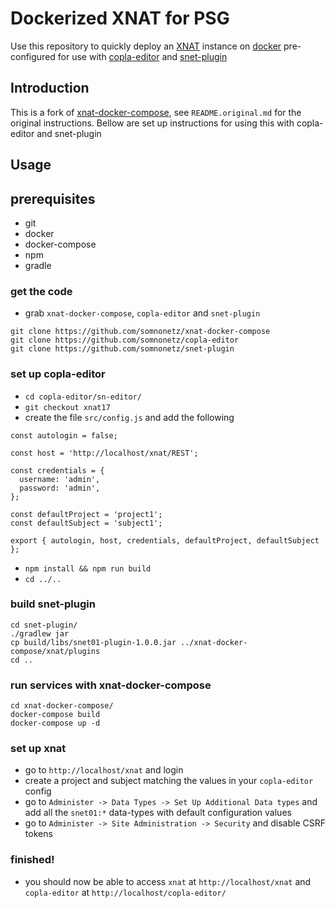 # Dockerized XNAT for PSG
Use this repository to quickly deploy an [XNAT](https://xnat.org/) instance on [docker](https://www.docker.com/) pre-configured for use with [copla-editor](https://github.com/somnonetz/copla-editor) and [snet-plugin](https://github.com/somnonetz/snet-plugin)

## Introduction

This is a fork of [xnat-docker-compose](https://github.com/NrgXnat/xnat-docker-compose/), see `README.original.md` for the original instructions. Bellow are set up instructions for using this with copla-editor and snet-plugin

## Usage

## prerequisites

* git
* docker
* docker-compose
* npm
* gradle

### get the code

* grab `xnat-docker-compose`, `copla-editor` and `snet-plugin`

```
git clone https://github.com/somnonetz/xnat-docker-compose
git clone https://github.com/somnonetz/copla-editor
git clone https://github.com/somnonetz/snet-plugin
``` 

### set up copla-editor

* `cd copla-editor/sn-editor/`
* `git checkout xnat17`
* create the file `src/config.js` and add the following

```
const autologin = false;

const host = 'http://localhost/xnat/REST';

const credentials = {
  username: 'admin',
  password: 'admin',
};

const defaultProject = 'project1';
const defaultSubject = 'subject1';

export { autologin, host, credentials, defaultProject, defaultSubject };
```

* `npm install && npm run build`
* `cd ../..`

### build snet-plugin

```
cd snet-plugin/
./gradlew jar
cp build/libs/snet01-plugin-1.0.0.jar ../xnat-docker-compose/xnat/plugins
cd ..
```

### run services with xnat-docker-compose

```
cd xnat-docker-compose/
docker-compose build
docker-compose up -d
```

### set up xnat

* go to `http://localhost/xnat` and login
* create a project and subject matching the values in your `copla-editor` config
* go to `Administer -> Data Types -> Set Up Additional Data types` and add all the `snet01:*` data-types with default configuration values
* go to `Administer -> Site Administration -> Security` and disable CSRF tokens

### finished!

* you should now be able to access `xnat` at `http://localhost/xnat` and `copla-editor` at `http://localhost/copla-editor/`
